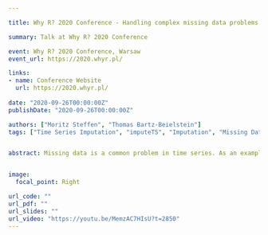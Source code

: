 ```yaml
---

title: Why R? 2020 Conference - Handling complex missing data problems in time series

summary: Talk at Why R? 2020 Conference

event: Why R? 2020 Conference, Warsaw
event_url: https://2020.whyr.pl/

links:
- name: Conference Website
  url: https://2020.whyr.pl/
  
date: "2020-09-26T00:00:00Z"
publishDate: "2020-09-26T00:00:00Z"

authors: ["Moritz Steffen", "Thomas Bartz-Beielstein"]
tags: ["Time Series Imputation", "imputeTS", "Imputation", "Missing Data", "Preprocessing"]


abstract: Missing data is a common problem in time series. As an example, when sensors are used for data recording, missing values can be caused by multiple issues. There can be problems with the data recording itself (e.g. defect sensors), with the data transmission (e.g. internet outages) or with the data processing (e.g. faulty program code). These missing values often complicate further processing and analysis steps. Replacing the missing values with reasonable values ('imputation') is one way to mitigate this problem. Hereby it is crucial to choose the right algorithm for the data at hand (as it is for most machine learning related tasks). Sometimes the solution for these time series missing data problems is surprisingly easy and a simple linear interpolation will already give reasonably good results. This is often the case, with short gaps (only few successive NAs) in relative to the measuring interval slow-moving processes. E.g. the water temperature in a big lake won't change significantly from one minute to another. Additionally, these changes will happen without big offsets in a very continuous way. But there are also more complex cases - long periods of missing data, fast-moving processes, noncontinuous changes, strong periodicities ,and seasonalities. In these cases, a simple interpolation usually won’t provide good imputation results. This talk looks at how these problems can be approached for (univariate) time series and how the imputeTS R package can help here. The imputeTS package offers several different imputation functions for (univariate) time series. Some of the more advanced functions the package provides like 'Seasonally Decomposed Imputation' or 'Kalman Smoothing on Structural Time Series Models' can be good choices for these more complex imputation problems. The Goal of the talk is to give a short intro into imputeTS and its usage for handling missing data problems that are not straightforward to solve.


image:
  focal_point: Right

url_code: ""
url_pdf: ""
url_slides: ""
url_video: "https://youtu.be/MemzAC7HIsU?t=2850"
---
```


